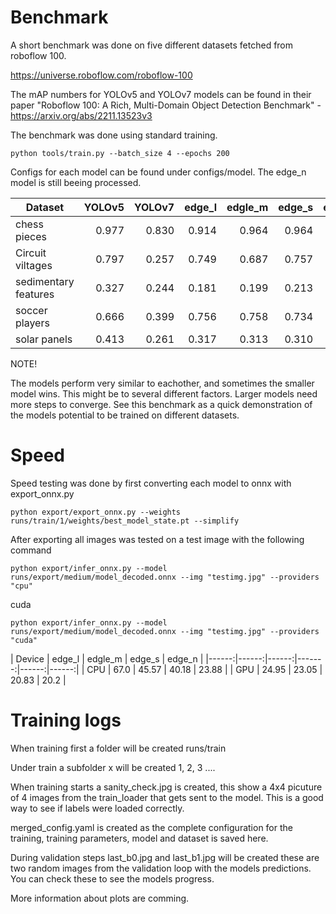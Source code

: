 


# Benchmark

A short benchmark was done on five different datasets fetched from roboflow 100.

https://universe.roboflow.com/roboflow-100

The mAP numbers for YOLOv5 and YOLOv7 models can be found in their paper
"Roboflow 100: A Rich, Multi-Domain Object Detection Benchmark" - https://arxiv.org/abs/2211.13523v3

The benchmark was done using standard training. 

    python tools/train.py --batch_size 4 --epochs 200 

Configs for each model can be found under configs/model. The edge_n model is still beeing processed. 

| Dataset              | YOLOv5 | YOLOv7 | edge_l | edgle_m | edge_s | edge_n |
|----------------------|------:|------:|------:|-------:|------:|------:|
| chess pieces         | 0.977 | 0.830 | 0.914  | 0.964  | 0.964 |       |
| Circuit viltages     | 0.797 | 0.257 | 0.749 | 0.687  | 0.757 |       |
| sedimentary features | 0.327 | 0.244 | 0.181 | 0.199  | 0.213 |       |
| soccer players       | 0.666 | 0.399 | 0.756 | 0.758  | 0.734 |       |
| solar panels         | 0.413 | 0.261 | 0.317 | 0.313  | 0.310 |       |

NOTE!

The models perform very similar to eachother, and sometimes the smaller model wins. This might be to several different factors. Larger models need more steps to converge. See this benchmark as a quick demonstration of the models potential to be trained on different datasets. 

# Speed

Speed testing was done by first converting each model to onnx with export_onnx.py 

    python export/export_onnx.py --weights runs/train/1/weights/best_model_state.pt --simplify

After exporting all images was tested on a test image with the following command

    python export/infer_onnx.py --model runs/export/medium/model_decoded.onnx --img "testimg.jpg" --providers "cpu" 

cuda

    python export/infer_onnx.py --model runs/export/medium/model_decoded.onnx --img "testimg.jpg" --providers "cuda"




| Device | edge_l | edgle_m | edge_s | edge_n |
|------:|------:|------:|-------:|------:|------:|
| CPU  | 67.0  | 45.57 | 40.18 | 23.88 |
| GPU  | 24.95 | 23.05  | 20.83 | 20.2 | 


# Training logs

When training first a folder will be created runs/train 

Under train a subfolder x will be created 1, 2, 3 ....

When training starts a sanity_check.jpg is created, this show a 4x4 picuture of 4 images from the train_loader that gets sent to the model. 
This is a good way to see if labels were loaded correctly. 

merged_config.yaml is created as the complete configuration for the training, training parameters, model and dataset is saved here.

During validation steps last_b0.jpg and last_b1.jpg will be created these are two random images from the validation loop with the models predictions. 
You can check these to see the models progress. 


More information about plots are comming. 

